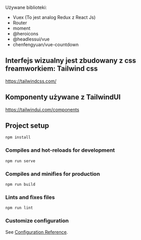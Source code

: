 Używane biblioteki: 
- Vuex (To jest analog Redux z React Js)
- Router 
- moment
- @heroicons
- @headlessui/vue
- chenfengyuan/vue-countdown

## Interfejs wizualny jest zbudowany z css freamworkiem: Tailwind css
https://tailwindcss.com/

## Komponenty używane z TailwindUI
https://tailwindui.com/components

## Project setup
```
npm install
```

### Compiles and hot-reloads for development
```
npm run serve
```

### Compiles and minifies for production
```
npm run build
```

### Lints and fixes files
```
npm run lint
```

### Customize configuration
See [Configuration Reference](https://cli.vuejs.org/config/).
